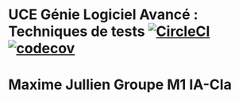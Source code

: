 # UCE Génie Logiciel Avancé : Techniques de tests [![CircleCI](https://circleci.com/gh/maximejullien2/ceri-m1-techniques-de-test.svg?style=svg)](https://circleci.com/gh/maximejullien2/ceri-m1-techniques-de-test) [![codecov](https://codecov.io/gh/maximejullien2/ceri-m1-techniques-de-test/graph/badge.svg?token=TR544XN3QS)](https://codecov.io/gh/maximejullien2/ceri-m1-techniques-de-test)
# Maxime Jullien Groupe M1 IA-Cla
